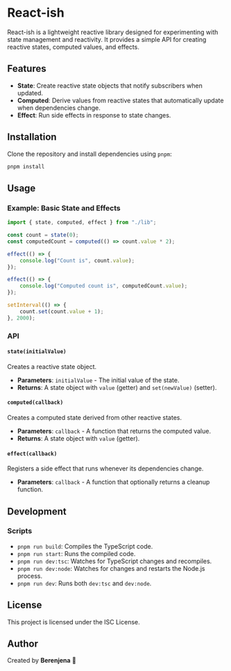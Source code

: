 # React-ish

React-ish is a lightweight reactive library designed for experimenting with state management and reactivity. It provides a simple API for creating reactive states, computed values, and effects.

## Features

-   **State**: Create reactive state objects that notify subscribers when updated.
-   **Computed**: Derive values from reactive states that automatically update when dependencies change.
-   **Effect**: Run side effects in response to state changes.

## Installation

Clone the repository and install dependencies using `pnpm`:

```bash
pnpm install
```

## Usage

### Example: Basic State and Effects

```typescript
import { state, computed, effect } from "./lib";

const count = state(0);
const computedCount = computed(() => count.value * 2);

effect(() => {
	console.log("Count is", count.value);
});

effect(() => {
	console.log("Computed count is", computedCount.value);
});

setInterval(() => {
	count.set(count.value + 1);
}, 2000);
```

### API

#### `state(initialValue)`

Creates a reactive state object.

-   **Parameters**: `initialValue` - The initial value of the state.
-   **Returns**: A state object with `value` (getter) and `set(newValue)` (setter).

#### `computed(callback)`

Creates a computed state derived from other reactive states.

-   **Parameters**: `callback` - A function that returns the computed value.
-   **Returns**: A state object with `value` (getter).

#### `effect(callback)`

Registers a side effect that runs whenever its dependencies change.

-   **Parameters**: `callback` - A function that optionally returns a cleanup function.

## Development

### Scripts

-   `pnpm run build`: Compiles the TypeScript code.
-   `pnpm run start`: Runs the compiled code.
-   `pnpm run dev:tsc`: Watches for TypeScript changes and recompiles.
-   `pnpm run dev:node`: Watches for changes and restarts the Node.js process.
-   `pnpm run dev`: Runs both `dev:tsc` and `dev:node`.

## License

This project is licensed under the ISC License.

## Author

Created by **Berenjena** 🍆
